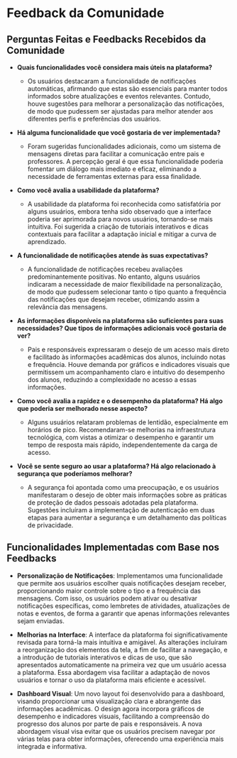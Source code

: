 # Feedback da Comunidade

## Perguntas Feitas e Feedbacks Recebidos da Comunidade

- **Quais funcionalidades você considera mais úteis na plataforma?**

  - Os usuários destacaram a funcionalidade de notificações automáticas, afirmando que estas são essenciais para manter todos informados sobre atualizações e eventos relevantes. Contudo, houve sugestões para melhorar a personalização das notificações, de modo que pudessem ser ajustadas para melhor atender aos diferentes perfis e preferências dos usuários.

- **Há alguma funcionalidade que você gostaria de ver implementada?**

  - Foram sugeridas funcionalidades adicionais, como um sistema de mensagens diretas para facilitar a comunicação entre pais e professores. A percepção geral é que essa funcionalidade poderia fomentar um diálogo mais imediato e eficaz, eliminando a necessidade de ferramentas externas para essa finalidade.

- **Como você avalia a usabilidade da plataforma?**

  - A usabilidade da plataforma foi reconhecida como satisfatória por alguns usuários, embora tenha sido observado que a interface poderia ser aprimorada para novos usuários, tornando-se mais intuitiva. Foi sugerida a criação de tutoriais interativos e dicas contextuais para facilitar a adaptação inicial e mitigar a curva de aprendizado.

- **A funcionalidade de notificações atende às suas expectativas?**

  - A funcionalidade de notificações recebeu avaliações predominantemente positivas. No entanto, alguns usuários indicaram a necessidade de maior flexibilidade na personalização, de modo que pudessem selecionar tanto o tipo quanto a frequência das notificações que desejam receber, otimizando assim a relevância das mensagens.

- **As informações disponíveis na plataforma são suficientes para suas necessidades? Que tipos de informações adicionais você gostaria de ver?**

  - Pais e responsáveis expressaram o desejo de um acesso mais direto e facilitado às informações acadêmicas dos alunos, incluindo notas e frequência. Houve demanda por gráficos e indicadores visuais que permitissem um acompanhamento claro e intuitivo do desempenho dos alunos, reduzindo a complexidade no acesso a essas informações.

- **Como você avalia a rapidez e o desempenho da plataforma? Há algo que poderia ser melhorado nesse aspecto?**

  - Alguns usuários relataram problemas de lentidão, especialmente em horários de pico. Recomendaram-se melhorias na infraestrutura tecnológica, com vistas a otimizar o desempenho e garantir um tempo de resposta mais rápido, independentemente da carga de acesso.

- **Você se sente seguro ao usar a plataforma? Há algo relacionado à segurança que poderíamos melhorar?**

  - A segurança foi apontada como uma preocupação, e os usuários manifestaram o desejo de obter mais informações sobre as práticas de proteção de dados pessoais adotadas pela plataforma. Sugestões incluíram a implementação de autenticação em duas etapas para aumentar a segurança e um detalhamento das políticas de privacidade.

## Funcionalidades Implementadas com Base nos Feedbacks

- **Personalização de Notificações**: Implementamos uma funcionalidade que permite aos usuários escolher quais notificações desejam receber, proporcionando maior controle sobre o tipo e a frequência das mensagens. Com isso, os usuários podem ativar ou desativar notificações específicas, como lembretes de atividades, atualizações de notas e eventos, de forma a garantir que apenas informações relevantes sejam enviadas.

- **Melhorias na Interface**: A interface da plataforma foi significativamente revisada para torná-la mais intuitiva e amigável. As alterações incluíram a reorganização dos elementos da tela, a fim de facilitar a navegação, e a introdução de tutoriais interativos e dicas de uso, que são apresentados automaticamente na primeira vez que um usuário acessa a plataforma. Essa abordagem visa facilitar a adaptação de novos usuários e tornar o uso da plataforma mais eficiente e acessível.

- **Dashboard Visual**: Um novo layout foi desenvolvido para a dashboard, visando proporcionar uma visualização clara e abrangente das informações acadêmicas. O design agora incorpora gráficos de desempenho e indicadores visuais, facilitando a compreensão do progresso dos alunos por parte de pais e responsáveis. A nova abordagem visual visa evitar que os usuários precisem navegar por várias telas para obter informações, oferecendo uma experiência mais integrada e informativa.

